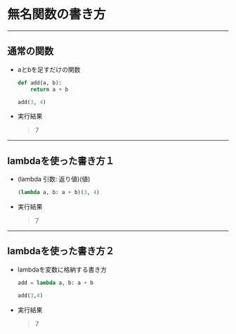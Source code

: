 # 無名関数の書き方

***

## 通常の関数

* aとbを足すだけの関数

  ```python
  def add(a, b):
      return a + b

  add(3, 4)
  ```

* 実行結果

  > 7

***

## lambdaを使った書き方１

* (lambda 引数: 返り値)(値)

  ```python
  (lambda a, b: a + b)(3, 4)
  ```

* 実行結果

  > 7

***

## lambdaを使った書き方２

* lambdaを変数に格納する書き方

  ```python
  add = lambda a, b: a + b

  add(3,4)
  ```

* 実行結果

  > 7
